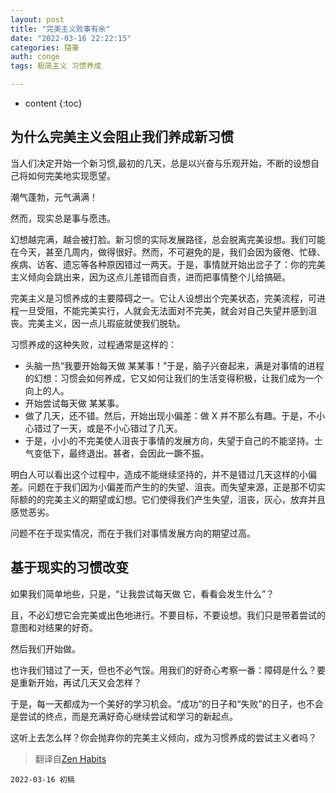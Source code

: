 ```yaml
---
layout: post
title: "完美主义败事有余"
date: "2022-03-16 22:22:15"
categories: 隨筆
auth: conge
tags: 极简主义 习惯养成

---
```

* content
{:toc}

## 为什么完美主义会阻止我们养成新习惯

当人们决定开始一个新习惯,最初的几天，总是以兴奋与乐观开始，不断的设想自己将如何完美地实现愿望。

潮气蓬勃，元气满满！

然而，现实总是事与愿违。

幻想越完满，越会被打脸。新习惯的实际发展路径，总会脱离完美设想。我们可能在今天，甚至几周内，做得很好。然而，不可避免的是，我们会因为疲倦、忙碌、疾病、访客、遗忘等各种原因错过一两天。于是，事情就开始出岔子了：你的完美主义倾向会跳出来，因为这点儿差错而自责，进而把事情整个儿给搞砸。

完美主义是习惯养成的主要障碍之一。它让人设想出个完美状态，完美流程，可进程一旦受阻，不能完美实行，人就会无法面对不完美，就会对自己失望并感到沮丧。完美主义，因一点儿瑕疵就使我们脱轨。




习惯养成的这种失败，过程通常是这样的：

* 头脑一热“我要开始每天做 某某事！”于是，脑子兴奋起来，满是对事情的进程的幻想：习惯会如何养成，它又如何让我们的生活变得积极，让我们成为一个向上的人。
* 开始尝试每天做 某某事。
* 做了几天，还不错。然后，开始出现小偏差：做 X 并不那么有趣。于是，不小心错过了一天，或是不小心错过了几天。
* 于是，小小的不完美使人沮丧于事情的发展方向，失望于自己的不能坚持。士气变低下，最终退出。甚者，会因此一蹶不振。

明白人可以看出这个过程中，造成不能继续坚持的，并不是错过几天这样的小偏差。问题在于我们因为小偏差而产生的的失望、沮丧。而失望来源，正是那不切实际额的的完美主义的期望或幻想。它们使得我们产生失望，沮丧，灰心，放弃并且感觉恶劣。

问题不在于现实情况，而在于我们对事情发展方向的期望过高。

## 基于现实的习惯改变

如果我们简单地些，只是，“让我尝试每天做 它，看看会发生什么”？

且，不必幻想它会完美或出色地进行。不要目标，不要设想。我们只是带着尝试的意图和对结果的好奇。

然后我们开始做。

也许我们错过了一天，但也不必气馁。用我们的好奇心考察一番：障碍是什么？要是重新开始，再试几天又会怎样？

于是，每一天都成为一个美好的学习机会。“成功”的日子和“失败”的日子，也不会是尝试的终点，而是充满好奇心继续尝试和学习的新起点。

这听上去怎么样？你会抛弃你的完美主义倾向，成为习惯养成的尝试主义者吗？

> 翻译自[Zen Habits](https://zenhabits.net/perfectionism/)

```
2022-03-16 初稿
```
